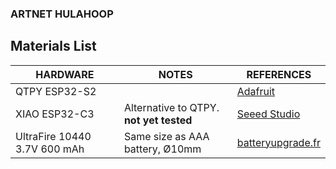 ### ARTNET HULAHOOP

## Materials List

| HARDWARE                     | NOTES                                   | REFERENCES                                                                                      |
| ---------------------------- | --------------------------------------- | ----------------------------------------------------------------------------------------------- |
| QTPY ESP32-S2                |                                         | [Adafruit](https://learn.adafruit.com/adafruit-qt-py-esp32-s2)                                  |
| XIAO ESP32-C3                | Alternative to QTPY. **not yet tested** | [Seeed Studio](https://www.seeedstudio.com/Seeed-XIAO-ESP32C3-p-5431.html)                      |
| UltraFire 10440 3.7V 600 mAh | Same size as AAA battery, Ø10mm         | [batteryupgrade.fr](https://www.batteryupgrade.fr/shopBrowser.php?assortmentProductId=21883872) |

